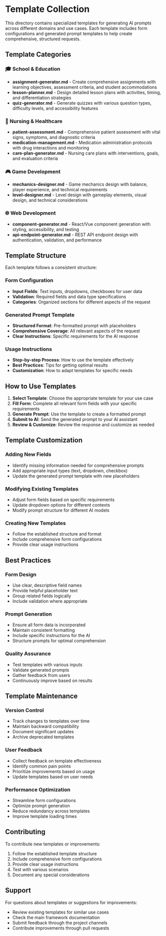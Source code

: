 # Template Collection

This directory contains specialized templates for generating AI prompts across different domains and use cases. Each template includes form configurations and generated prompt templates to help create comprehensive, structured requests.

## Template Categories

### 🎓 School & Education
- **assignment-generator.md** - Create comprehensive assignments with learning objectives, assessment criteria, and student accommodations
- **lesson-planner.md** - Design detailed lesson plans with activities, timing, and differentiation strategies
- **quiz-generator.md** - Generate quizzes with various question types, difficulty levels, and accessibility features

### 🏥 Nursing & Healthcare
- **patient-assessment.md** - Comprehensive patient assessment with vital signs, symptoms, and diagnostic criteria
- **medication-management.md** - Medication administration protocols with drug interactions and monitoring
- **care-plan-generator.md** - Nursing care plans with interventions, goals, and evaluation criteria

### 🎮 Game Development
- **mechanics-designer.md** - Game mechanics design with balance, player experience, and technical requirements
- **level-designer.md** - Level design with gameplay elements, visual design, and technical considerations

### 🌐 Web Development
- **component-generator.md** - React/Vue component generation with styling, accessibility, and testing
- **api-endpoint-generator.md** - REST API endpoint design with authentication, validation, and performance

## Template Structure

Each template follows a consistent structure:

### Form Configuration
- **Input Fields**: Text inputs, dropdowns, checkboxes for user data
- **Validation**: Required fields and data type specifications
- **Categories**: Organized sections for different aspects of the request

### Generated Prompt Template
- **Structured Format**: Pre-formatted prompt with placeholders
- **Comprehensive Coverage**: All relevant aspects of the request
- **Clear Instructions**: Specific requirements for the AI response

### Usage Instructions
- **Step-by-step Process**: How to use the template effectively
- **Best Practices**: Tips for getting optimal results
- **Customization**: How to adapt templates for specific needs

## How to Use Templates

1. **Select Template**: Choose the appropriate template for your use case
2. **Fill Form**: Complete all relevant form fields with your specific requirements
3. **Generate Prompt**: Use the template to create a formatted prompt
4. **Submit to AI**: Send the generated prompt to your AI assistant
5. **Review & Customize**: Review the response and customize as needed

## Template Customization

### Adding New Fields
- Identify missing information needed for comprehensive prompts
- Add appropriate input types (text, dropdown, checkbox)
- Update the generated prompt template with new placeholders

### Modifying Existing Templates
- Adjust form fields based on specific requirements
- Update dropdown options for different contexts
- Modify prompt structure for different AI models

### Creating New Templates
- Follow the established structure and format
- Include comprehensive form configurations
- Provide clear usage instructions

## Best Practices

### Form Design
- Use clear, descriptive field names
- Provide helpful placeholder text
- Group related fields logically
- Include validation where appropriate

### Prompt Generation
- Ensure all form data is incorporated
- Maintain consistent formatting
- Include specific instructions for the AI
- Structure prompts for optimal comprehension

### Quality Assurance
- Test templates with various inputs
- Validate generated prompts
- Gather feedback from users
- Continuously improve based on results

## Template Maintenance

### Version Control
- Track changes to templates over time
- Maintain backward compatibility
- Document significant updates
- Archive deprecated templates

### User Feedback
- Collect feedback on template effectiveness
- Identify common pain points
- Prioritize improvements based on usage
- Update templates based on user needs

### Performance Optimization
- Streamline form configurations
- Optimize prompt generation
- Reduce redundancy across templates
- Improve template loading times

## Contributing

To contribute new templates or improvements:

1. Follow the established template structure
2. Include comprehensive form configurations
3. Provide clear usage instructions
4. Test with various scenarios
5. Document any special considerations

## Support

For questions about templates or suggestions for improvements:

- Review existing templates for similar use cases
- Check the main framework documentation
- Submit feedback through the project channels
- Contribute improvements through pull requests 